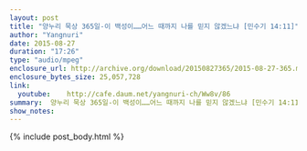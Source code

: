 ```yaml
---
layout: post
title: "양누리 묵상 365일-이 백성이……어느 때까지 나를 믿지 않겠느냐 [민수기 14:11]"
author: "Yangnuri"
date: 2015-08-27
duration: "17:26"
type: "audio/mpeg"
enclosure_url: http://archive.org/download/20150827365/2015-08-27-365.mp3
enclosure_bytes_size: 25,057,728        
link:
  youtube:    http://cafe.daum.net/yangnuri-ch/Ww8v/86
summary:  양누리 묵상 365일-이 백성이……어느 때까지 나를 믿지 않겠느냐 [민수기 14:11].mp3
show_notes:
---
```

{% include post_body.html %}
